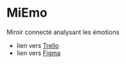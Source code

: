 # MiEmo
Miroir connecté analysant les émotions 
- lien vers [Trello](https://trello.com/b/RVWjf00y/mirroir)
- lien vers [Figma](https://www.figma.com/file/yMa682FYlqWmCsHDDqsmGc/MiEMo?node-id=17%3A28)
